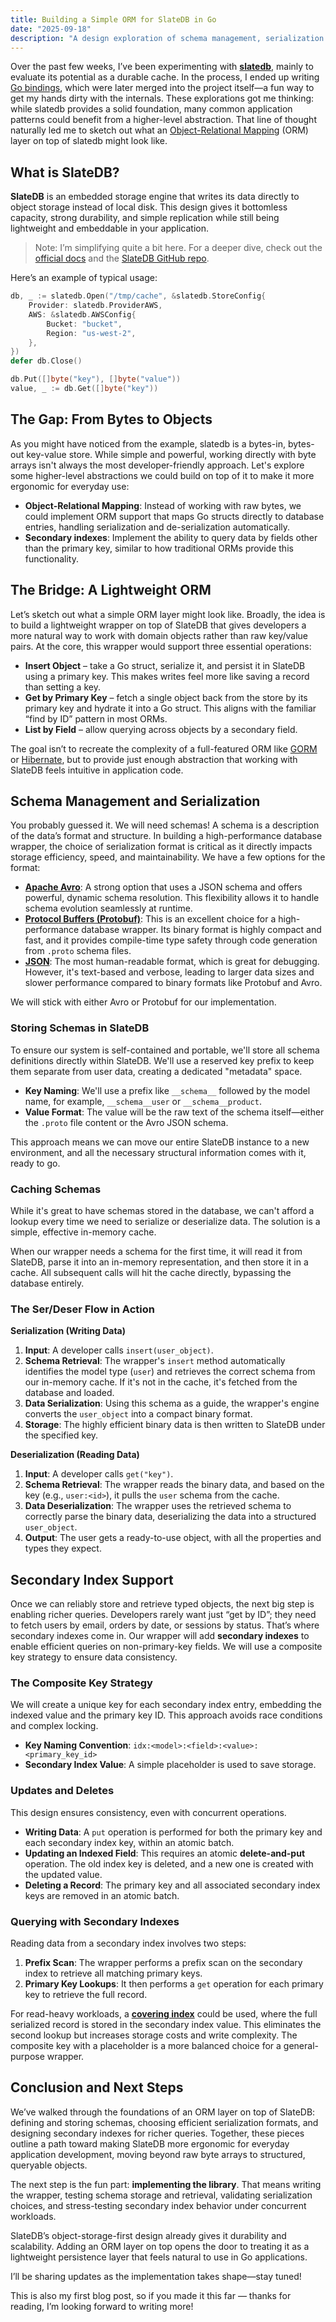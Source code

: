 ```yaml
---
title: Building a Simple ORM for SlateDB in Go
date: "2025-09-18"
description: "A design exploration of schema management, serialization formats, and secondary index support for a developer-friendly wrapper around SlateDB."
---
```


Over the past few weeks, I’ve been experimenting with [**slatedb**](https://slatedb.io/), mainly to evaluate its potential as a durable cache. In the process, I ended up writing [Go bindings](https://github.com/slatedb/slatedb/tree/main/slatedb-go), which were later merged into the project itself—a fun way to get my hands dirty with the internals. These explorations got me thinking: while slatedb provides a solid foundation, many common application patterns could benefit from a higher-level abstraction. That line of thought naturally led me to sketch out what an [Object-Relational Mapping](https://en.wikipedia.org/wiki/Object%E2%80%93relational_mapping) (ORM) layer on top of slatedb might look like.

## What is SlateDB?

**SlateDB** is an embedded storage engine that writes its data directly to object storage instead of local disk. This design gives it bottomless capacity, strong durability, and simple replication while still being lightweight and embeddable in your application.

> Note: I’m simplifying quite a bit here. For a deeper dive, check out the [official docs](https://slatedb.io/docs/get-started/introduction/) and the [SlateDB GitHub repo](https://github.com/slatedb/slatedb).

Here’s an example of typical usage:

```go
db, _ := slatedb.Open("/tmp/cache", &slatedb.StoreConfig{
    Provider: slatedb.ProviderAWS,
    AWS: &slatedb.AWSConfig{
        Bucket: "bucket",
        Region: "us-west-2",
    },
})
defer db.Close()

db.Put([]byte("key"), []byte("value"))
value, _ := db.Get([]byte("key"))
```

## The Gap: From Bytes to Objects

As you might have noticed from the example, slatedb is a bytes-in, bytes-out key-value store. While simple and powerful, working directly with byte arrays isn't always the most developer-friendly approach. Let's explore some higher-level abstractions we could build on top of it to make it more ergonomic for everyday use:

- **Object-Relational Mapping**: Instead of working with raw bytes, we could implement ORM support that maps Go structs directly to database entries, handling serialization and de-serialization automatically.
- **Secondary indexes**: Implement the ability to query data by fields other than the primary key, similar to how traditional ORMs provide this functionality.

## The Bridge: A Lightweight ORM

Let’s sketch out what a simple ORM layer might look like. Broadly, the idea is to build a lightweight wrapper on top of SlateDB that gives developers a more natural way to work with domain objects rather than raw key/value pairs. At the core, this wrapper would support three essential operations:

- **Insert Object** – take a Go struct, serialize it, and persist it in SlateDB using a primary key. This makes writes feel more like saving a record than setting a key.
- **Get by Primary Key** – fetch a single object back from the store by its primary key and hydrate it into a Go struct. This aligns with the familiar “find by ID” pattern in most ORMs.
- **List by Field** – allow querying across objects by a secondary field.

The goal isn’t to recreate the complexity of a full-featured ORM like [GORM](https://gorm.io/) or [Hibernate](https://hibernate.org/orm/), but to provide just enough abstraction that working with SlateDB feels intuitive in application code.

## Schema Management and Serialization

You probably guessed it. We will need schemas! A schema is a description of the data’s format and structure. In building a high-performance database wrapper, the choice of serialization format is critical as it directly impacts storage efficiency, speed, and maintainability. We have a few options for the format:

- [**Apache Avro**](https://avro.apache.org/): A strong option that uses a JSON schema and offers powerful, dynamic schema resolution. This flexibility allows it to handle schema evolution seamlessly at runtime.
- [**Protocol Buffers (Protobuf)**](https://protobuf.dev/): This is an excellent choice for a high-performance database wrapper. Its binary format is highly compact and fast, and it provides compile-time type safety through code generation from `.proto` schema files.
- [**JSON**](https://www.json.org/json-en.html): The most human-readable format, which is great for debugging. However, it's text-based and verbose, leading to larger data sizes and slower performance compared to binary formats like Protobuf and Avro.

We will stick with either Avro or Protobuf for our implementation.

### **Storing Schemas in SlateDB**

To ensure our system is self-contained and portable, we'll store all schema definitions directly within SlateDB. We'll use a reserved key prefix to keep them separate from user data, creating a dedicated "metadata" space.

- **Key Naming**: We'll use a prefix like `__schema__` followed by the model name, for example, `__schema__user` or `__schema__product`.
- **Value Format**: The value will be the raw text of the schema itself—either the `.proto` file content or the Avro JSON schema.

This approach means we can move our entire SlateDB instance to a new environment, and all the necessary structural information comes with it, ready to go.

### **Caching Schemas**

While it's great to have schemas stored in the database, we can't afford a lookup every time we need to serialize or deserialize data. The solution is a simple, effective in-memory cache.

When our wrapper needs a schema for the first time, it will read it from SlateDB, parse it into an in-memory representation, and then store it in a cache. All subsequent calls will hit the cache directly, bypassing the database entirely.

### **The Ser/Deser Flow in Action**


**Serialization (Writing Data)**

1. **Input**: A developer calls `insert(user_object)`.
2. **Schema Retrieval**: The wrapper's `insert` method automatically identifies the model type (`user`) and retrieves the correct schema from our in-memory cache. If it's not in the cache, it's fetched from the database and loaded.
3. **Data Serialization**: Using this schema as a guide, the wrapper's engine converts the `user_object` into a compact binary format.
4. **Storage**: The highly efficient binary data is then written to SlateDB under the specified key.

**Deserialization (Reading Data)**

1. **Input**: A developer calls `get("key")`.
2. **Schema Retrieval**: The wrapper reads the binary data, and based on the key (e.g., `user:<id>`), it pulls the `user` schema from the cache.
3. **Data Deserialization**: The wrapper uses the retrieved schema to correctly parse the binary data, deserializing the data into a structured `user_object`.
4. **Output**: The user gets a ready-to-use object, with all the properties and types they expect.

## Secondary Index Support

Once we can reliably store and retrieve typed objects, the next big step is enabling richer queries. Developers rarely want just “get by ID”; they need to fetch users by email, orders by date, or sessions by status. That’s where secondary indexes come in. Our wrapper will add **secondary indexes** to enable efficient queries on non-primary-key fields. We will use a composite key strategy to ensure data consistency.

### **The Composite Key Strategy**

We will create a unique key for each secondary index entry, embedding the indexed value and the primary key ID. This approach avoids race conditions and complex locking.

- **Key Naming Convention**: `idx:<model>:<field>:<value>:<primary_key_id>`
- **Secondary Index Value**: A simple placeholder is used to save storage.

### **Updates and Deletes**

This design ensures consistency, even with concurrent operations.

- **Writing Data**: A `put` operation is performed for both the primary key and each secondary index key, within an atomic batch.
- **Updating an Indexed Field**: This requires an atomic **delete-and-put** operation. The old index key is deleted, and a new one is created with the updated value.
- **Deleting a Record**: The primary key and all associated secondary index keys are removed in an atomic batch.

### **Querying with Secondary Indexes**

Reading data from a secondary index involves two steps:

1. **Prefix Scan**: The wrapper performs a prefix scan on the secondary index to retrieve all matching primary keys.
2. **Primary Key Lookups**: It then performs a `get` operation for each primary key to retrieve the full record.

For read-heavy workloads, a [**covering index**](https://en.wikipedia.org/wiki/Database_index#Covering_index) could be used, where the full serialized record is stored in the secondary index value. This eliminates the second lookup but increases storage costs and write complexity. The composite key with a placeholder is a more balanced choice for a general-purpose wrapper.

## Conclusion and Next Steps

We’ve walked through the foundations of an ORM layer on top of SlateDB: defining and storing schemas, choosing efficient serialization formats, and designing secondary indexes for richer queries. Together, these pieces outline a path toward making SlateDB more ergonomic for everyday application development, moving beyond raw byte arrays to structured, queryable objects.

The next step is the fun part: **implementing the library**. That means writing the wrapper, testing schema storage and retrieval, validating serialization choices, and stress-testing secondary index behavior under concurrent workloads.

SlateDB’s object-storage-first design already gives it durability and scalability. Adding an ORM layer on top opens the door to treating it as a lightweight persistence layer that feels natural to use in Go applications.

I’ll be sharing updates as the implementation takes shape—stay tuned!

This is also my first blog post, so if you made it this far — thanks for reading, I’m looking forward to writing more!
